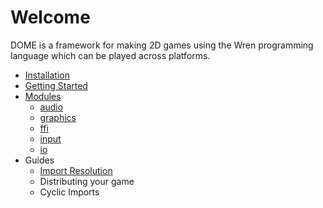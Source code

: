 Welcome
============

DOME is a framework for making 2D games using the Wren programming language which can be played across platforms.

* [Installation](installation)
* [Getting Started](getting-started)
* [Modules](modules/)
  * [audio](modules/audio)
  * [graphics](modules/graphics)
  * [ffi](modules/ffi)
  * [input](modules/input)
  * [io](modules/io)
* Guides
  * [Import Resolution](guides/module-imports)
  * Distributing your game
  * Cyclic Imports
